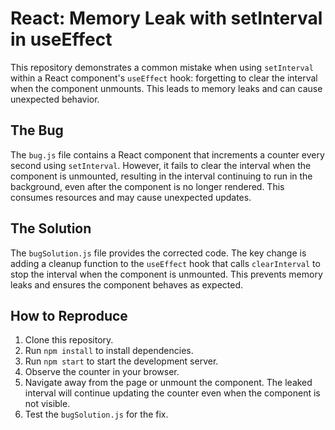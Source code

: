 # React: Memory Leak with setInterval in useEffect

This repository demonstrates a common mistake when using `setInterval` within a React component's `useEffect` hook: forgetting to clear the interval when the component unmounts.  This leads to memory leaks and can cause unexpected behavior.

## The Bug

The `bug.js` file contains a React component that increments a counter every second using `setInterval`. However, it fails to clear the interval when the component is unmounted, resulting in the interval continuing to run in the background, even after the component is no longer rendered.  This consumes resources and may cause unexpected updates.

## The Solution

The `bugSolution.js` file provides the corrected code.  The key change is adding a cleanup function to the `useEffect` hook that calls `clearInterval` to stop the interval when the component is unmounted. This prevents memory leaks and ensures the component behaves as expected.

## How to Reproduce

1. Clone this repository.
2. Run `npm install` to install dependencies.
3. Run `npm start` to start the development server.
4. Observe the counter in your browser.
5. Navigate away from the page or unmount the component.  The leaked interval will continue updating the counter even when the component is not visible.
6. Test the `bugSolution.js` for the fix. 